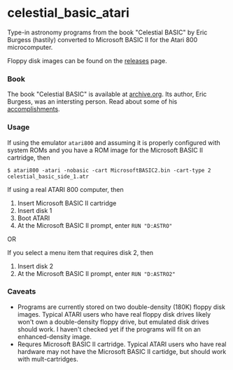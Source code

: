 # celestial_basic_atari
Type-in astronomy programs from the book "Celestial BASIC" by Eric Burgess (hastily) converted to Microsoft BASIC II for the Atari 800 microcomputer.

Floppy disk images can be found on the [releases](https://github.com/michaelsternberg/celestial_basic_atari/releases/tag/v0.0.1-alpha) page.

### Book
The book "Celestial BASIC" is available at [archive.org](https://archive.org/details/Celestial_Basic_alt). Its author, Eric Burgess, was an intersting person. Read about some of his [accomplishments](https://web.archive.org/web/20201115090733/http://www.mikeoates.org/astro-history/burgess.htm).

### Usage

If using the emulator `atari800` and assuming it is properly configured with system ROMs and you have a ROM image for the Microsoft BASIC II cartridge, then

```
$ atari800 -atari -nobasic -cart MicrosoftBASIC2.bin -cart-type 2 celestial_basic_side_1.atr
```

If using a real ATARI 800 computer, then

 1. Insert Microsoft BASIC II cartridge
 1. Insert disk 1
 1. Boot ATARI
 1. At the Microsoft BASIC II prompt, enter `RUN "D:ASTRO"`
 
 OR
 
 If you select a menu item that requires disk 2, then
 1. Insert disk 2
 1. At the Microsoft BASIC II prompt, enter `RUN "D:ASTRO2"`
 
### Caveats
  * Programs are currently stored on two double-density (180K) floppy disk images. Typical ATARI users who have real floppy disk drives likely won't own a double-density floppy drive, but emulated disk drives should work. I haven't checked yet if the programs will fit on an enhanced-density image.
  * Requres Microsoft BASIC II cartridge. Typical ATARI users who have real hardware may not have the Microsoft BASIC II cartidge, but should work with mult-cartridges.
